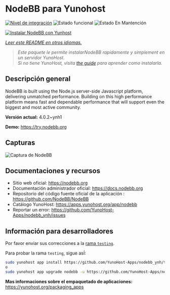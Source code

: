 <!--
Este archivo README esta generado automaticamente<https://github.com/YunoHost/apps/tree/master/tools/readme_generator>
No se debe editar a mano.
-->

# NodeBB para Yunohost

[![Nivel de integración](https://apps.yunohost.org/badge/integration/nodebb)](https://ci-apps.yunohost.org/ci/apps/nodebb/)
![Estado funcional](https://apps.yunohost.org/badge/state/nodebb)
![Estado En Mantención](https://apps.yunohost.org/badge/maintained/nodebb)

[![Instalar NodeBB con Yunhost](https://install-app.yunohost.org/install-with-yunohost.svg)](https://install-app.yunohost.org/?app=nodebb)

*[Leer este README en otros idiomas.](./ALL_README.md)*

> *Este paquete le permite instalarNodeBB rapidamente y simplement en un servidor YunoHost.*  
> *Si no tiene YunoHost, visita [the guide](https://yunohost.org/install) para aprender como instalarla.*

## Descripción general

NodeBB is built using the Node.js server-side Javascript platform, delivering unmatched performance.
Building on this high performance platform means fast and dependable performance that will support even the biggest and most active community.

**Versión actual:** 4.0.2~ynh1

**Demo:** <https://try.nodebb.org>

## Capturas

![Captura de NodeBB](./doc/screenshots/screenshot.png)

## Documentaciones y recursos

- Sitio web oficial: <https://nodebb.org>
- Documentación administrador oficial: <https://docs.nodebb.org>
- Repositorio del código fuente oficial de la aplicación : <https://github.com/NodeBB/NodeBB>
- Catálogo YunoHost: <https://apps.yunohost.org/app/nodebb>
- Reportar un error: <https://github.com/YunoHost-Apps/nodebb_ynh/issues>

## Información para desarrolladores

Por favor enviar sus correcciones a la [rama `testing`](https://github.com/YunoHost-Apps/nodebb_ynh/tree/testing).

Para probar la rama `testing`, sigue asÍ:

```bash
sudo yunohost app install https://github.com/YunoHost-Apps/nodebb_ynh/tree/testing --debug
o
sudo yunohost app upgrade nodebb -u https://github.com/YunoHost-Apps/nodebb_ynh/tree/testing --debug
```

**Mas informaciones sobre el empaquetado de aplicaciones:** <https://yunohost.org/packaging_apps>
